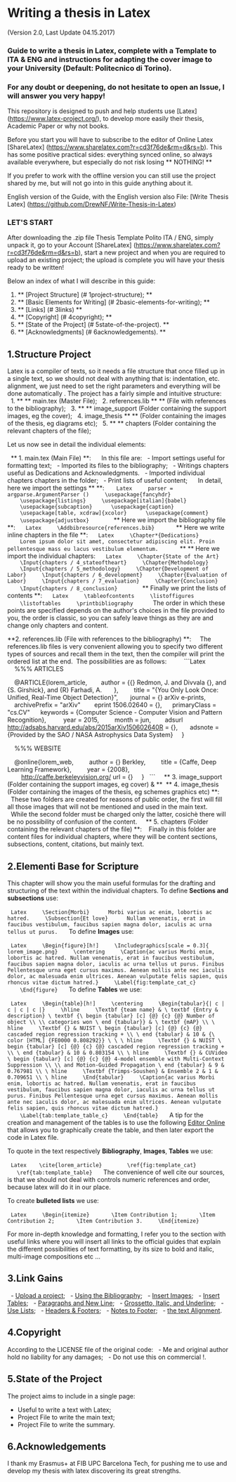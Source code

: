# Writing a thesis in Latex
(Version 2.0, Last Update 04.15.2017)

### Guide to write a thesis in Latex, complete with a Template to ITA & ENG and instructions for adapting the cover image to your University (Default: Politecnico di Torino).

### For any doubt or deepening, do not hesitate to open an Issue, I will answer you very happy!

This repository is designed to push and help students use [Latex] (https://www.latex-project.org/), to develop more easily their thesis, Academic Paper or why not books.

Before you start you will have to subscribe to the editor of Online Latex [ShareLatex] (https://www.sharelatex.com?r=cd3f76de&rm=d&rs=b).
This has some positive practical sides: everything synced online, so always available everywhere, but especially do not risk losing ** NOTHING! **

If you prefer to work with the offline version you can still use the project shared by me, but will not go into in this guide anything about it.

English version of the Guide, with the English version also File: [Write Thesis Latex] (https://github.com/DrewNF/Write-Thesis-in-Latex)

### LET'S START

After downloading the .zip file Thesis Template Polito ITA / ENG, simply unpack it, go to your Account [ShareLatex] (https://www.sharelatex.com?r=cd3f76de&rm=d&rs=b), start a new project and when you are required to upload an existing project; the upload is complete you will have your thesis ready to be written!

Below an index of what I will describe in this guide:

1. ** [Project Structure] (# 1project-structure); **
2. ** [Basic Elements for Writing] (# 2basic-elements-for-writing); **
3. ** [Links] (# 3links) **
4. ** [Copyright] (# 4copyright); **
5. ** [State of the Project] (# 5state-of-the-project). **
6. ** [Acknowledgments] (# 6acknowledgements). **


## 1.Structure Project

Latex is a compiler of texts, so it needs a file structure that once filled up in a single text, so we should not deal with anything that is: indentation, etc. alignment, we just need to set the right parameters and everything will be done automatically .
The project has a fairly simple and intuitive structure:
  1. ** ** main.tex (Master File);
  2. references.lib ** ** (File with references to the bibliography);
  3. ** ** image_support (Folder containing the support images, eg the cover);
  4. image_thesis ** ** (Folder containing the images of the thesis, eg diagrams etc);
  5. ** ** chapters (Folder containing the relevant chapters of the file);

Let us now see in detail the individual elements:

  ** 1. main.tex (Main File) **:
  
  In this file are:
  - Import settings useful for formatting text;
  - Imported its files to the bibliography;
  - Writings chapters useful as Dedications and Acknowledgments.
  - Imported individual chapters chapters in the folder;
  - Print lists of useful content;
  
  In detail, here we import the settings ** **:
  
   ```Latex
    parser = argparse.ArgumentParser ()
    \usepackage{fancyhdr}
    \usepackage{listings}
    \usepackage[italian]{babel}
    \usepackage{subcaption} 
    \usepackage{caption}
    \usepackage[table, xcdraw]{xcolor} 
    \usepackage{comment}
    \usepackage{adjustbox} 
  ```
  
   ** Here we import the bibliography file **:
  
  ```Latex
    \Addbibresource{references.bib}
  ```
  
   ** Here we write inline chapters in the file **:
  
  ```Latex
    \Chapter*{Dedications}
    Lorem ipsum dolor sit amet, consectetur adipiscing elit. Proin pellentesque mass eu lacus vestibulum elementum.
  ```
  
   ** ** Here we import the individual chapters:
  
  ```Latex
    \Chapter{State of the Art}
    \Input{chapters / 4_stateoftheart}
    \Chapter{Methodology}
    \Input{chapters / 5_methodology}
    \Chapter{Development of Labor}
    \Input{chapters / 6_development}
    \Chapter{Evaluation of Labor}
    \Input{chapters / 7_evaluation}
    \Chapter{Conclusion}
    \Input{chapters / 8_conclusion}
  ```
    
   ** Finally we print the lists of contents **:
  
  ```Latex
    \tableofcontents
    \listoffigures
    \listoftables
    \printbibliography
  ```
  
  The order in which these points are specified depends on the author's choices in the file provided to you, the order is classic, so you can safely leave things as they are and change only chapters and content.
  
  **2. references.lib (File with references to the bibliography) **:
  
 The references.lib files is very convenient allowing you to specify two different types of sources and recall them in the text, then the compiler will print the ordered list at the end.
 The possibilities are as follows:
  
  
   ```Latex
    %%% ARTICLES

    @ARTICLE{lorem_article,
       author = {{} Redmon, J. and Divvala {}, and {S. Girshick}, and {R} Farhadi, A.
      },
        title = "{You Only Look Once: Unified, Real-Time Object Detection}",
      journal = {} arXiv e-prints,
    archivePrefix = "arXiv"
       eprint 1506.02640 = {},
     primaryClass = "cs.CV"
     keywords = {Computer Science - Computer Vision and Pattern Recognition},
         year = 2015,
        month = jun,
       adsurl http://adsabs.harvard.edu/abs/2015arXiv150602640R = {},
      adsnote = {Provided by the SAO / NASA Astrophysics Data System}
    }

    %%% WEBSITE

    @online{lorem_web,
        author = {} Berkley,
        title = {Caffe, Deep Learning Framework},
        year = {2008},
        http://caffe.berkeleyvision.org/ url = {}
    }
  ```
  
 ** 3. image_support (Folder containing the support images, eg cover) & **
 ** 4. image_thesis (Folder containing the images of the thesis, eg schemes graphics etc) **:
  
  These two folders are created for reasons of public order, the first will fill all those images that will not be mentioned and used in the main text.
  While the second folder must be charged only the latter, cosichè there will be no possibility of confusion of the content.
  
 ** 5. chapters (Folder containing the relevant chapters of the file) **:
 
 Finally in this folder are content files for individual chapters, where they will be content sections, subsections, content, citations, but mainly text.
 
## 2.Elementi Base for Scripture

This chapter will show you the main useful formulas for the drafting and structuring of the text within the individual chapters.
To define **Sections and subsections** use:

  ```Latex
    \Section{Morbi} 
    Morbi varius ac enim, lobortis ac hatred.
    \Subsection{Et love} 
    Nullam venenatis, erat in faucibus vestibulum, faucibus sapien magna dolor, iaculis ac urna tellus ut purus.
  ```
To define **Images** use:

  ```Latex
    \Begin{figure}[h!]
    \Includegraphics[scale = 0.3]{ lorem_image.png}
    \centering
    \Caption{ac varius Morbi enim, lobortis ac hatred. Nullam venenatis, erat in faucibus vestibulum, faucibus sapien magna dolor, iaculis ac urna tellus ut purus. Finibus Pellentesque urna eget cursus maximus. Aenean mollis ante nec iaculis dolor, ac malesuada enim ultrices. Aenean vulputate felis sapien, quis rhoncus vitae dictum hatred.}
    \Label{fig:template_cat_c}
    \End{figure}
  ```
To define **Tables** we use:

  ```Latex
    \Begin{table}[h!]
    \centering
    \Begin{tabular}{| c | c | c | c |}
    \hline
    \Textbf {team name} & \ textbf {Entry & description} \ textbf {\ begin {tabular} [c] {@} {c} {@} Number of object \\ \\ categories won \ end {tabular}} & \ textbf {mAP} \\ \ hline
    \Textbf {} & NUIST \ begin {tabular} [c] {@} {c} {@} cascaded region regression tracking + \\ \ end {tabular} & 10 & {\ color [HTML] {FE0000 0.808292}} \ \ \ hline
    \Textbf {} & NUIST \ begin {tabular} [c] {@} {c} {@} cascaded region regression tracking + \\ \ end {tabular} & 10 & 0.803154 \\ \ hline
    \Textbf {} & CUVideo \ begin {tabular} [c] {@} {c} {@} 4-model ensemble with Multi-Context Suppression \\ \\ and Motion-Guided Propagation \ end {tabular} & 9 & 0.767981 \\ \ hline
    \Textbf {Trimps-Soushen} & Ensemble 2 & 1 & 0.709651 \\ \ hline
    \End{tabular}
    \Caption{ac varius Morbi enim, lobortis ac hatred. Nullam venenatis, erat in faucibus vestibulum, faucibus sapien magna dolor, iaculis ac urna tellus ut purus. Finibus Pellentesque urna eget cursus maximus. Aenean mollis ante nec iaculis dolor, ac malesuada enim ultrices. Aenean vulputate felis sapien, quis rhoncus vitae dictum hatred.}
    \Label{tab:template_table_c}
    \End{table}
  ```
  A tip for the creation and management of the tables is to use the following [Editor Online](http://www.tablesgenerator.com/) that allows you to graphically create the table, and then later export the code in Latex file.

To quote in the text respectively **Bibliography**, **Images**, **Tables** we use:

  ```Latex
   \cite{lorem_article}
   
   \ref{fig:template_cat}
   
   \ref{tab:template_table}
  ```
The convenience of well cite our sources, is that we should not deal with controls numeric references and order, because latex will do it in our place.

To create **bulleted lists** we use:

  ```Latex
    \Begin{itemize}
      \Item Contribution 1;
      \Item Contribution 2;
      \Item Contribution 3.
    \End{itemize}
  ```

For more in-depth knowledge and formatting, I refer you to the section with useful links where you will insert all links to the official guides that explain the different possibilities of text formatting, by its size to bold and italic, multi-image compositions etc ...
  
## 3.Link Gains

  - [Upload a project](https://it.sharelatex.com/learn/Uploading_a_project);
  - [Using the Bibliography](https://it.sharelatex.com/learn/Using_bibliographies_in_ShareLaTeX);
  - [Insert Images](https://it.sharelatex.com/learn/Inserting_Images);
  - [Insert Tables](https://it.sharelatex.com/learn/Tables);
  - [Paragraphs and New Line](https://it.sharelatex.com/learn/Paragraphs_and_new_lines);
  - [Grossetto, Italic, and Underline](https://it.sharelatex.com/learn/Bold,_italics_and_underlining);
  - [Use Lists](https://it.sharelatex.com/learn/Lists);
  - [Headers & Footers](https://it.sharelatex.com/learn/Headers_and_footers);
  - [Notes to Footer](https://it.sharelatex.com/learn/Footnotes);
  - [the text Alignment](https://it.sharelatex.com/learn/Text_alignment).

## 4.Copyright

According to the LICENSE file of the original code:
  - Me and original author hold no liability for any damages;
  - Do not use this on commercial !.

## 5.State of the Project

The project aims to include in a single page:
- Useful to write a text with Latex;
- Project File to write the main text;
- Project File to write the summary.

## 6.Acknowledgements

I thank my Erasmus+ at FIB UPC Barcelona Tech, for pushing me to use and develop my thesis with latex discovering its great strengths.
  
